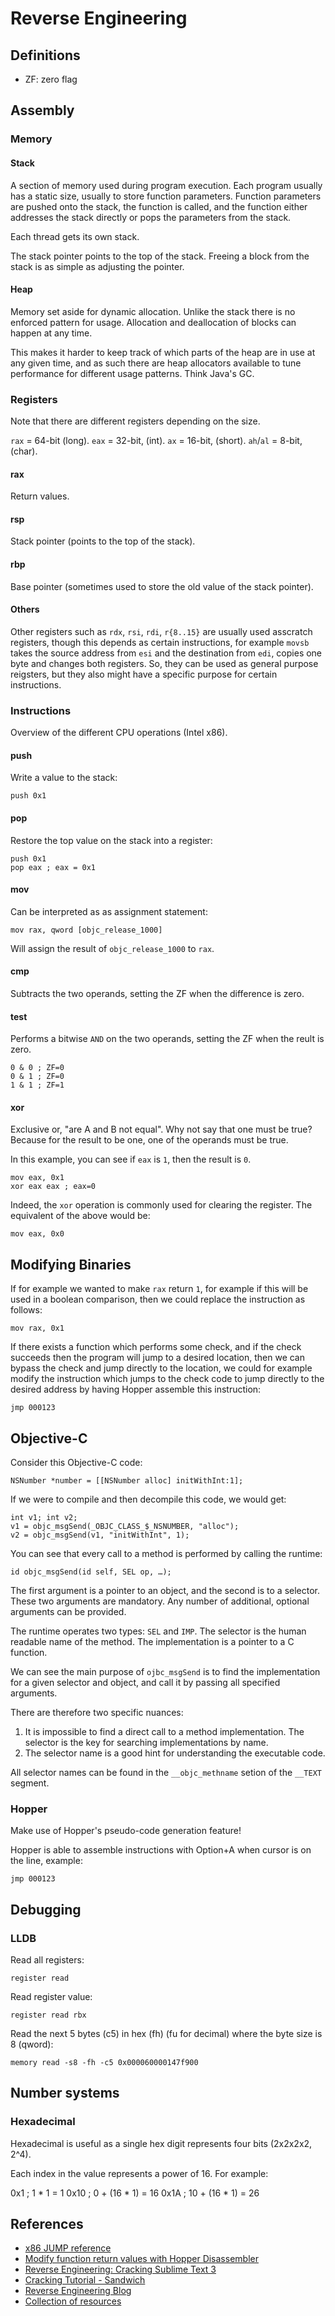 # Reverse Engineering

## Definitions

- ZF: zero flag

## Assembly

### Memory

#### Stack

A section of memory used during program execution. Each program usually has
a static size, usually to store function parameters. Function parameters are
pushed onto the stack, the function is called, and the function either addresses
the stack directly or pops the parameters from the stack.

Each thread gets its own stack.

The stack pointer points to the top of the stack. Freeing a block from the stack
is as simple as adjusting the pointer.

#### Heap

Memory set aside for dynamic allocation. Unlike the stack there is no enforced pattern
for usage. Allocation and deallocation of blocks can happen at any time.

This makes it harder to keep track of which parts of the heap are in use at any given
time, and as such there are heap allocators available to tune performance for different
usage patterns. Think Java's GC.

### Registers

Note that there are different registers depending on the size.

`rax` = 64-bit (long).
`eax` = 32-bit, (int).
`ax` = 16-bit, (short).
`ah`/`al` = 8-bit, (char).

#### rax 
Return values.

#### rsp
Stack pointer (points to the top of the stack).

#### rbp
Base pointer (sometimes used to store the old value of the stack pointer).

#### Others
Other registers such as `rdx`, `rsi`, `rdi`, `r{8..15}` are usually used asscratch 
registers, though this depends as certain instructions, for example `movsb` takes the
source address from `esi` and the destination from `edi`, copies one byte and changes
both registers. So, they can be used as general purpose reigsters, but they also might
have a specific purpose for certain instructions.

### Instructions

Overview of the different CPU operations (Intel x86).

#### push

Write a value to the stack:

```
push 0x1
```

#### pop

Restore the top value on the stack into a register:

```
push 0x1
pop eax ; eax = 0x1
```

#### mov

Can be interpreted as as assignment statement:

```
mov rax, qword [objc_release_1000]
```

Will assign the result of `objc_release_1000` to `rax`.

#### cmp

Subtracts the two operands, setting the ZF when the difference is zero.

#### test

Performs a bitwise `AND` on the two operands, setting the ZF when the reult is zero.

```
0 & 0 ; ZF=0
0 & 1 ; ZF=0
1 & 1 ; ZF=1
```

#### xor

Exclusive or, "are A and B not equal". 
Why not say that one must be true? Because for the result to be one, one of the operands must be true.

In this example, you can see if `eax` is `1`, then the result is `0`.

```
mov eax, 0x1
xor eax eax ; eax=0
```

Indeed, the `xor` operation is commonly used for clearing the register. The equivalent
of the above would be:

```
mov eax, 0x0
```

## Modifying Binaries

If for example we wanted to make `rax` return `1`, for example if this will be used in a 
boolean comparison, then we could replace the instruction as follows:

```
mov rax, 0x1
```

If there exists a function which performs some check, and if the check succeeds then
the program will jump to a desired location, then we can bypass the check and jump 
directly to the location, we could for example modify the instruction which jumps to the
check code to jump directly to the desired address by having Hopper assemble this instruction:

```
jmp 000123
```

## Objective-C

Consider this Objective-C code:

```
NSNumber *number = [[NSNumber alloc] initWithInt:1];
```

If we were to compile and then decompile this code, we would get:

```
int v1; int v2; 
v1 = objc_msgSend(_OBJC_CLASS_$_NSNUMBER, "alloc"); 
v2 = objc_msgSend(v1, "initWithInt", 1); 
```

You can see that every call to a method is performed by calling the runtime:

```
id objc_msgSend(id self, SEL op, …);
```

The first argument is a pointer to an object, and the second is to a selector. These
two arguments are mandatory. Any number of additional, optional arguments can be provided.

The runtime operates two types: `SEL` and `IMP`. 
The selector is the human readable name of the method. 
The implementation is a pointer to a C function.

We can see the main purpose of `ojbc_msgSend` is to find the implementation for a given
selector and object, and call it by passing all specified arguments.

There are therefore two specific nuances:

1. It is impossible to find a direct call to a method implementation. The selector is the key
for searching implementations by name.
2. The selector name is a good hint for understanding the executable code.

All selector names can be found in the `__objc_methname` setion of the `__TEXT` segment.

### Hopper

Make use of Hopper's pseudo-code generation feature!

Hopper is able to assemble instructions with Option+A when cursor is on the line, example:

```
jmp 000123
```

## Debugging

### LLDB

Read all registers:

```
register read
```

Read register value:

```
register read rbx
```

Read the next 5 bytes (c5) in hex (fh) (fu for decimal) where the byte size is 8 (qword):

```
memory read -s8 -fh -c5 0x000060000147f900
```

## Number systems

### Hexadecimal

Hexadecimal is useful as a single hex digit represents four bits (2x2x2x2, 2^4).

Each index in the value represents a power of 16. For example:

0x1  ; 1 * 1 = 1
0x10 ; 0 + (16 * 1) = 16
0x1A ; 10 + (16 * 1) = 26

## References

- [x86 JUMP reference](http://unixwiz.net/techtips/x86-jumps.html)
- [Modify function return values with Hopper Disassembler](https://www.programmersought.com/article/3300383897/)
- [Reverse Engineering: Cracking Sublime Text 3](https://web.archive.org/web/20181018131928/http://blog.fernandodominguez.me/cracking-sublime-text-3)
- [Cracking Tutorial - Sandwich](https://reverse.put.as/wp-content/uploads/2012/06/Sandwich_crackme_tut_qwertyoruiop.txt)
- [Reverse Engineering Blog](https://reverse.put.as/post/)
- [Collection of resources](https://github.com/michalmalik/osx-re-101)
